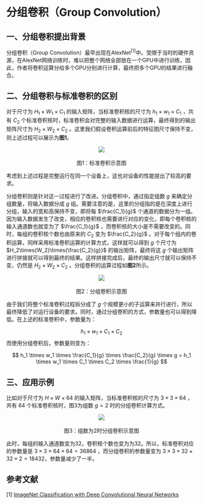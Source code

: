 # 分组卷积（Group Convolution）

## 一、分组卷积提出背景

分组卷积（Group Convolution）最早出现在AlexNet<sup>[1]</sup>中。受限于当时的硬件资源，在AlexNet网络训练时，难以把整个网络全部放在一个GPU中进行训练，因此，作者将卷积运算分给多个GPU分别进行计算，最终把多个GPU的结果进行融合。

## 二、分组卷积与标准卷积的区别

对于尺寸为 $H_1\times{W_1}\times{C_1}$ 的输入矩阵，当标准卷积核的尺寸为 $h_1\times{w_1}\times{C_1}$ ，共有 $C_2$ 个标准卷积核时，标准卷积会对完整的输入数据进行运算，最终得到的输出矩阵尺寸为 $H_2\times{W_2}\times{C_2}$ 。这里我们假设卷积运算前后的特征图尺寸保持不变，则上述过程可以展示为**图1**。

<center><img src="https://raw.githubusercontent.com/lvjian0706/Deep-Learning-Img/master/CNN/Convolution/Group_Convolution/img/Standard_Convolution.png"></center>
<center><br>图1：标准卷积示意图</br></center>

考虑到上述过程是完整运行在同一个设备上，这也对设备的性能提出了较高的要求。

分组卷积则是针对这一过程进行了改进。分组卷积中，通过指定组数 $g$ 来确定分组数量，将输入数据分成 $g$ 组。需要注意的是，这里的分组指的是在深度上进行分组，输入的宽和高保持不变，即将每 $\frac{C_1}{g}$ 个通道的数据分为一组。因为输入数据发生了改变，相应的卷积核也需要进行对应的变化，即每个卷积核的输入通道数也就变为了 $\frac{C_1}{g}$ ，而卷积核的大小是不需要改变的。同时，每组的卷积核个数也由原来的 $C_2$ 变为 $\frac{C_2}{g}$ 。对于每个组内的卷积运算，同样采用标准卷积运算的计算方式，这样就可以得到 $g$ 个尺寸为 $H_2\times{W_2}\times{\frac{C_2}{g}}$ 的输出矩阵，最终将这 $g$ 个输出矩阵进行拼接就可以得到最终的结果。这样拼接完成后，最终的输出尺寸就可以保持不变，仍然是 $H_2\times{W_2}\times{C_2}$ 。分组卷积的运算过程如**图2**所示。

<center><img src="https://raw.githubusercontent.com/lvjian0706/Deep-Learning-Img/master/CNN/Convolution/Group_Convolution/img/Group_Convolution.png"></center>
<center><br>图2：分组卷积示意图</br></center>

由于我们将整个标准卷积过程拆分成了 $g$ 个规模更小的子运算来并行进行，所以最终降低了对运行设备的要求。同时，通过分组卷积的方式，参数量也可以得到降低。在上述的标准卷积中，参数量为：


$$
h_1 \times w_1 \times C_1 \times C_2
$$
而使用分组卷积后，参数量则变为：


$$
h_1 \times w_1 \times \frac{C_1}{g} \times \frac{C_2}{g} \times g = h_1 \times w_1 \times C_1 \times C_2 \times \frac{1}{g}
$$

## 三、应用示例

比如对于尺寸为 $H\times{W}\times{64}$ 的输入矩阵，当标准卷积核的尺寸为 $3\times{3}\times{64}$ ，共有 $64$ 个标准卷积核时，图3为组数 $g=2$ 时的分组卷积计算方式。

<center><img src="https://raw.githubusercontent.com/lvjian0706/Deep-Learning-Img/master/CNN/Convolution/Group_Convolution/img/Group_Convolution_Example.png"></center>
<center><br>图3：组数为2时分组卷积示意图</br></center>

此时，每组的输入通道数变为32，卷积核个数也变为为32。所以，标准卷积对应的参数量是 $3\times{3}\times{64}\times{64}=36864$ ，而分组卷积的参数量变为 $3\times{3}\times{32}\times{32}\times{2}=18432$，参数量减少了一半。

## 参考文献

[1] [ImageNet Classification with Deep Convolutional Neural Networks](http://stanford.edu/class/cs231m/references/alexnet.pdf)

